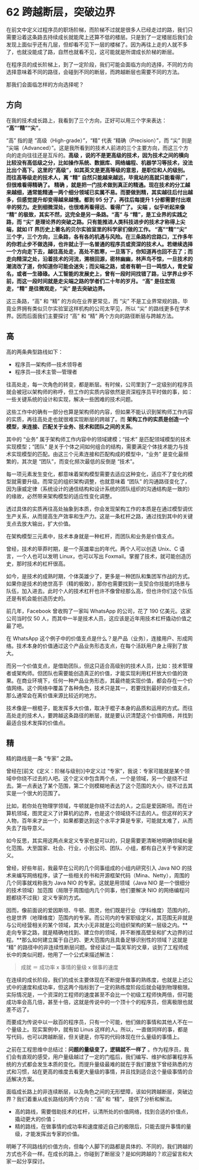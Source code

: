62 跨越断层，突破边界
============

在前文中定义过程序员的职场阶梯，而阶梯不过就是很多人已经走过的路，我们只需要沿着这条路去持续成长就能爬上还算不低的楼层。只是到了一定楼层后我们会发现上面似乎还有几层，但却看不见下一层的楼梯了。因为再往上走的人就不多了，也就没能成了路，自然也就看不见，这可能就是所谓成长阶梯的断层。

在程序员的成长阶梯上，到了一定阶段，我们可能会面临方向的选择，不同的方向选择意味着不同的路径，会碰到不同的断层，而跨越断层也需要不同的方法。

那我们会面临怎样的方向选择呢？

方向
--

在我的技术成长路上，我看到了三个方向，正好可以用三个字来表达：  **“高”“精”“尖”**。

“高” 指的是 “高级（High-grade）”，“精” 代表 “精确（Precision）”，而 “尖” 则是 “尖端（Advanced）”。这是我所看到的技术人前进的三个主要方向，而这三个方向的走向往往还是互斥的。**高级 **，说的不是更高级的技术，因为技术之间的横向比较没有高低级之分，比如操作系统、数据库、网络编程、机器学习等技术，没法比出个高下。这里的“高级”，如其英文是更高等级的意思，是职位和人的级别。而往高等级走的技术人，离 “精” 自然只能越来越远，毕竟站的高就只能看得广，但很难看得精确了。** 精确 **，就是把一门技术做到真正的精通。现在技术的分工越来越细，通常能精通一两个细分领域已实属不易。而要做到精，其实越往后付出越多，但感觉提升却变得越来越慢。都到 95 分了，再往后每提升 1 分都需要付出艰辛的努力。走到细微深处，也很难再看得远、看得广了。** 尖端 **，似乎听起来像 “精” 的极致，其实不然，这完全是另一条路。“高” 与 “精”，是工业界的实践之路，而 “尖” 是理论界的突破之路。只有能推进人类科技进步的技术才称得上尖端，就如 IT 界历史上著名的贝尔实验室里的科学家们做的工作。** “高”“精”“尖” **三个字，三个方向，三条路，各有各的机遇与风险。在三条路的岔路口，工作多年的你若止步不做选择，也许就止于一名普通的程序员或资深的技术人。若继续选择一个方向走下去，越往高处走，高处不胜寒，一旦落下，你知道再也回不去了；而走向精深之处，沿着技术的河流，溯根回源，密林幽幽，林声鸟不惊，一旦技术的潮流改了道，你知道你可能会迷失；而尖端之路，或者有朝一日一鸣惊人，青史留名，或者一生碌碌。人工智能的发展史上，曾有一段时间找错了路，让学界止步不前，而这一段时间就是走尖端之路的学者们二十年的岁月。** “高” 是往宏观走，“精” 是往微观走，“尖” 是去突破边界。**

这三条路，“高” 和 “精” 的方向在业界更常见，而 “尖” 不是工业界常规的路，毕竟业界拥有类似贝尔实验室这样机构的公司太罕见，所以 “尖” 的路线更多在学术界。因而后面我们主要探讨 “高” 和 “精” 两个方向的路径断层与跨越方法。

高
-

高的两条典型路线如下：

* 程序员—架构师—技术领导者
* 程序员—技术主管—管理者

往高处走，每一次角色的转变，都是断层。有时候，公司里到了一定级别的程序员就会被冠以架构师的称呼，但工作的实质内容依然是资深程序员平时做的事，如：一些关键系统的设计和实现，解决一些困难的技术问题。

这些工作中的确有一部分也算是架构师的内容，但如果不能认识到架构师工作内容的实质，再往高处走也就很难实现断层的跨越了。而  **架构工作的实质是创造一个模型，来连接、匹配关于业务、技术和团队之间的关系**。

其中的 “业务” 属于架构师工作内容中的领域建模；“技术” 是匹配领域模型的技术实现模型；“团队” 是关于个体之间如何组合的结构，需要满足个体技术能力与技术实现模型的匹配。由这三个元素连接和匹配构成的模型中，“业务” 是变化最频繁的，其次是 “团队”，而变化频次最低的反倒是 “技术”。

每一项元素发生变化，都意味着架构模型需要去适应这种变化，适应不了变化的模型就需要升级。而常见的组织架构调整，也就意味着 “团队” 的沟通路径变化了，因为康威定律（系统设计的通信结构和设计系统的团队组织的沟通结构是一致的）的缘故，必然带来架构模型的适应性变化调整。

透过具体的实质再往高处抽象到本质，你会发现架构工作的本质是在通过模型调优生产关系，从而提高生产效率和生产力。这是一条杠杆之路，通过找到其中的关键支点去放大输出，扩大价值。

在架构模型三元素中，技术本身就是一种杠杆，而团队和业务是价值支点。

曾经，技术的草莽时期，是一个英雄辈出的年代。两个人可以创造 Unix、C 语言，一个人也可以发明 Linux，也可以写出 Foxmail。掌握了技术，就可能创造历史，那时技术的杠杆很高。

如今，是技术的成熟时期，个体英雄少了，更多是一种团队和集团军作战的方式。如果你是技术的绝世高手（精的极致），那你也需要找到一支契合你技能的场景与队伍，加入进去。此时个人的技术杠杆也许不像曾经那么高，但也许你们这个队伍还是有机会能创造历史的。

前几年，Facebook 曾收购了一家叫 WhatsApp 的公司，花了 190 亿美元。这家公司当时仅 50 人，而其中一半是技术人员，这应该是近年用技术杠杆撬动价值之最了吧。

在 WhatsApp 这个例子中的价值支点是什么？是产品（业务），连接用户、形成网络。技术本身的价值通过这个产品业务形态支点，在每个活跃用户身上得到了放大。

而另一个价值支点，是借助团队，但这只适合高级别的技术人员，比如：技术管理者或架构师。但团队也需要能创造真正的价值，才能实现利用杠杆放大价值的效果。在商业环境下，任何一种产品业务形态，其最终能实现价值，都会存在一个价值网络。这个网络中覆盖了各种角色，技术只是其一，若要找到最好的价值支点，那么通常会在离价值来源比较近的地方。

技术像是一根棍子，能发挥多大价值，取决于棍子本身的品质和运用的方式。而往高处走的技术人，要跨越这条路径的断层，就是要认识清楚这个价值网络，并找到最适合技术发挥的价值点。

精
-

精的路线是一条 “专家” 之路。

曾经在\[前文《定义：阶梯与级别》\]中定义过 “专家”，我说：专家可能就是某个领域中你绕不过去的人吧。这个定义中包含两个点，一个是领域，另一个是绕不过去。第一点表达了某个范围，第二个则模糊地表达了这个范围的大小，绕不过去其实是一个很大的范围了。

比如，若你处在物理学领域，牛顿就是你绕不过去的人，之后是爱因斯坦。而在计算机领域，图灵定义了计算机的边界，也是这个领域绕不过去的人。但这样的天才人物，百年来才出一个，如果都要达到这个水平才算是专家，可能就太难了，从而失去了指导意义。

如今反思，其实用这两点来定义专家也是可以的，只是需要更清晰地明确领域和量化范围。大至国家、社会、行业，小到公司、团队、小组，都有自己关于专家的定义。

曾经，好些年前，我最早在公司的几个同事组成的小组内研究引入 Java NIO 的技术来编写网络程序，读了一些相关的书和开源框架代码（Mina、Netty），周围的几个同事就戏称我为 Java NIO 的专家。这就是用领域（Java NIO 是一个很细分的技术领域）加范围（局限于周围组内几个同事，他们要解决 NIO 的网络编程问题都绕不过我）定义专家的方式。

因而，像前面说的爱因斯坦、牛顿、图灵，他们既是行业（学科维度）范围内的，也是世界（地理维度）范围内的专家。而公司内的专家职级定义，其范围无非就是与公司经营相关的某个领域，其大小无非就是公司组织架构的某一层级之内。**走向专家之路，就是精确地找到、建立你的领域，并不断推高壁垒和扩大边界的过程。**那么如何建立属于自己的、更大范围内且具备足够识别性的领域？这就是 “精” 的路径中的非连续性断层问题。曾经读过一篇吴军的文章，谈到了工程师成长中的类似问题，他用了一个公式来描述解法：

> 成就 ＝ 成功率 x 事情的量级 x 做事的速度

在连续的成长阶段，我们的成长主要体现在不断提升做事的熟练度，也就是上述公式中的速度和成功率，但这两个指标到了一定的熟练度阶段后就会碰到物理极限。实际情况是，一个资深的工程师的速度甚至不会比一个初级工程师快两倍，但可能成功率会高几倍，甚至十倍，这就是传说中的一个顶十个的程序员，但离极限也就差不远了。

而要成为传说中以一敌百的程序员，只有一个可能，他们做的事情和其他人不在一个量级上。现实案例中，就有如 Linus 这样的人。所以，一直做同样的事，都是写代码，也可以跨越断层，但关键是，你写的代码体现在什么量级的事情上。

之前在工程思维中总结过：**问题的量级变了，逻辑就不一样了** 。作为程序员，我们会有直观的感受，用户量级越过了一定的门槛后，我们编写、维护和部署程序系统的方式都会发生本质的变化。而提升量级最难的就在于我们要放下曾经熟悉的方式和习惯，站在更高的维度去看更大量级的事情，并且找到适合这个量级事情的合适解决方案。

面临成长路上的非连续断层，以及角色之间的无形壁障，该如何跨越断层，突破边界？我们着重从成长路线的两个方向：“高” 和 “精”， 提供了分析和解法。

* 高的路线，需要借助技术的杠杆，认清所处的价值网络，找到合适的价值点，撬动更大的价值；
* 精的路线，在做事情的成功率和速度接近自己的极限后，只能去提升事情的量级，才能发挥出专家的价值。

明晰了不同路线的价值方向，但每个人脚下的路都是具体的、不同的，我们跨越的方式也不会一样。在成长的路上，你碰到了断层没？是如何跨越的？欢迎留言和大家一起分享探讨。
